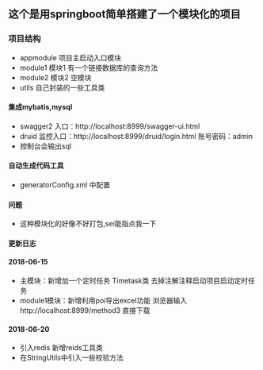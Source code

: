 ## 这个是用springboot简单搭建了一个模块化的项目 ##
### 项目结构 ###
* appmodule 项目主启动入口模块
* module1 模块1 有一个链接数据库的查询方法
* module2 模块2 空模块
* utils 自己封装的一些工具类

#### 集成mybatis,mysql ####
+ swagger2 入口：http://localhost:8999/swagger-ui.html
+ druid 监控入口：http://localhost:8999/druid/login.html 账号密码：admin
+ 控制台会输出sql

#### 自动生成代码工具 ####
+ generatorConfig.xml 中配置
#### 问题 ####
+ 这种模块化的好像不好打包,sei能指点我一下
#### 更新日志 ####
#### 2018-06-15 ####
+ 主模块：新增加一个定时任务 Timetask类 去掉注解注释启动项目启动定时任务 
+ module1模块：新增利用poi导出excel功能 浏览器输入 http://localhost:8999/method3 直接下载 
#### 2018-06-20  ####
+ 引入redis 新增reids工具类
+ 在StringUtils中引入一些校验方法